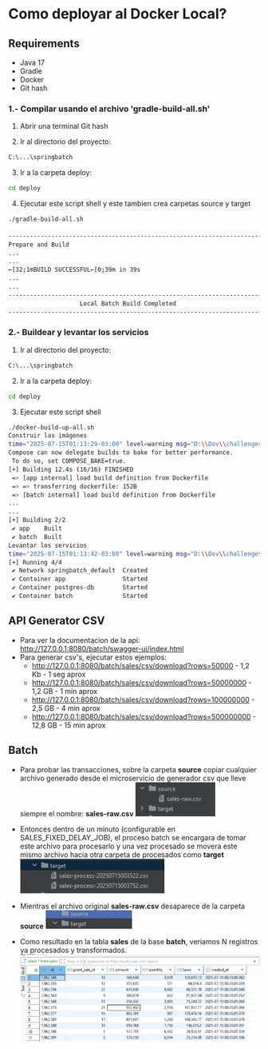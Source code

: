 # Como deployar al Docker Local?

## Requirements
- Java 17
- Gradle
- Docker 
- Git hash

### 1.- Compilar usando el archivo 'gradle-build-all.sh'
1) Abrir una terminal Git hash

2) Ir al directorio del proyecto:
```bash
C:\...\springbatch
```

3) Ir a la carpeta deploy:
```bash
cd deploy
```

4) Ejecutar este script shell y este tambien crea carpetas source y target
```bash
./gradle-build-all.sh 

-----------------------------------------------------------------------
Prepare and Build
...
...
←[32;1mBUILD SUCCESSFUL←[0;39m in 39s
...
...
-----------------------------------------------------------------------
                    Local Batch Build Completed
-----------------------------------------------------------------------
```

### 2.- Buildear y levantar los servicios
1) Ir al directorio del proyecto:
```bash
C:\...\springbatch
```

2) Ir a la carpeta deploy:
```bash
cd deploy
```

3) Ejecutar este script shell
```bash
./docker-build-up-all.sh
Construir las imágenes
time="2025-07-15T01:13:29-03:00" level=warning msg="D:\\Dev\\challenges\\accenture\\springbatch\\docker-compose.yml: the attribute `version` is obsolete, it will be ignored, please remove it to avoid potential confusion"
Compose can now delegate builds to bake for better performance.
 To do so, set COMPOSE_BAKE=true.
[+] Building 12.4s (16/16) FINISHED                                                                                                                                                                                docker:desktop-linux
 => [app internal] load build definition from Dockerfile                                                                                                                                                                           0.2s
 => => transferring dockerfile: 152B                                                                                                                                                                                               0.2s
 => [batch internal] load build definition from Dockerfile 
...
...
[+] Building 2/2
 ✔ app    Built                                                                                                                                                                                                                    0.0s
 ✔ batch  Built 
Levantar los servicios
time="2025-07-15T01:13:42-03:00" level=warning msg="D:\\Dev\\challenges\\accenture\\springbatch\\docker-compose.yml: the attribute `version` is obsolete, it will be ignored, please remove it to avoid potential confusion"
[+] Running 4/4
 ✔ Network springbatch_default  Created                                                                                                                                                                                            0.1s
 ✔ Container app                Started                                                                                                                                                                                            1.1s
 ✔ Container postgres-db        Started                                                                                                                                                                                            1.2s
 ✔ Container batch              Started  
```

## API Generator CSV

- Para ver la documentacion de la api: http://127.0.0.1:8080/batch/swagger-ui/index.html
- Para generar csv's, ejecutar estos ejemplos:
   - http://127.0.0.1:8080/batch/sales/csv/download?rows=50000 - 1,2 Kb - 1 seg aprox
   - http://127.0.0.1:8080/batch/sales/csv/download?rows=50000000 - 1,2 GB - 1 min aprox
   - http://127.0.0.1:8080/batch/sales/csv/download?rows=100000000 - 2,5 GB - 4 min aprox
   - http://127.0.0.1:8080/batch/sales/csv/download?rows=500000000 - 12,8 GB - 15 min aprox

## Batch

- Para probar las transacciones, sobre la carpeta **source** copiar cualquier archivo generado desde el microservicio de generador csv que lleve siempre el nombre: **sales-raw.csv**
  ![img.png](images/folder_source.png)


- Entonces dentro de un minuto (configurable en SALES_FIXED_DELAY_JOB), el proceso batch se encargara de tomar este archivo para procesarlo y
  una vez procesado se movera este mismo archivo hacia otra carpeta de procesados como **target**
  ![img.png](images/folder_target.png)


- Mientras el archivo original **sales-raw.csv** desaparece de la carpeta **source**
  ![img.png](images/folder_source_empty.png)


- Como resultado en la tabla **sales** de la base **batch**, veriamos N registros ya procesados y transformados.
  ![img.png](images/postgresql.png)
  